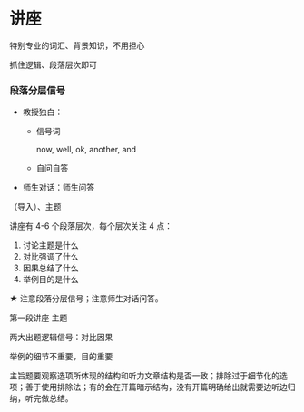 # 讲座

特别专业的词汇、背景知识，不用担心

抓住逻辑、段落层次即可

### 段落分层信号

- 教授独白：

  - 信号词

    now, well, ok, another, and

  - 自问自答

- 师生对话：师生问答

（导入）、主题

讲座有 4-6 个段落层次，每个层次关注 4 点：

1. 讨论主题是什么
2. 对比强调了什么
3. 因果总结了什么
4. 举例目的是什么

★ 注意段落分层信号；注意师生对话问答。

第一段讲座 主题

两大出题逻辑信号：对比因果

举例的细节不重要，目的重要

主旨题要观察选项所体现的结构和听力文章结构是否一致；排除过于细节化的选项；善于使用排除法；有的会在开篇暗示结构，没有开篇明确给出就需要边听边归纳，听完做总结。
